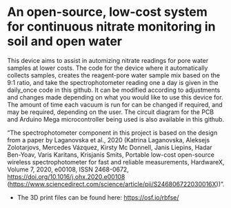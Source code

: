 # An open-source, low-cost system for continuous nitrate monitoring in soil and open water

This device aims to assist in automizing nitrate readings for pore water samples at lower costs. The code for the device where it automatically collects samples, creates the reagent-pore water sample mix based on the 9:1 ratio, and take the spectrophotometer reading one a day is given in the daily_once code in this github. It can be modified according to adjustments and changes made depending on what you would like to use this device for. The amount of time each vacuum is run for can be changed if required, and may be required, depending on the user. The circuit diagram for the PCB and Arduino Mega microcontroller being used is also available in this github. 

“The spectrophotometer component in this project is based on the design from a paper by Laganovska et al., 2020 (Katrina Laganovska, Aleksejs Zolotarjovs, Mercedes Vázquez, Kirsty Mc Donnell, Janis Liepins, Hadar Ben-Yoav, Varis Karitans, Krisjanis Smits, Portable low-cost open-source wireless spectrophotometer for fast and reliable measurements, HardwareX, Volume 7, 2020, e00108, ISSN 2468-0672, https://doi.org/10.1016/j.ohx.2020.e00108 (https://www.sciencedirect.com/science/article/pii/S246806722030016X))”. 
- The 3D print files can be found here: https://osf.io/rbfse/
